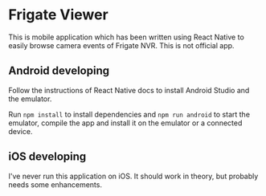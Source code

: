# Frigate Viewer

This is mobile application which has been written using React Native to easily browse camera events of Frigate NVR. This is not official app.

## Android developing

Follow the instructions of React Native docs to install Android Studio and the emulator.

Run `npm install` to install dependencies and `npm run android` to start the emulator, compile the app and install it on the emulator or a connected device.

## iOS developing

I've never run this application on iOS. It should work in theory, but probably needs some enhancements.
